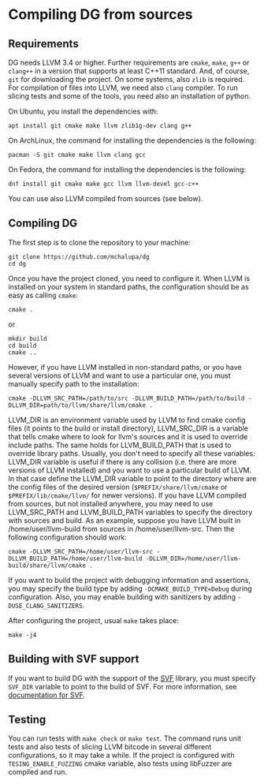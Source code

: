 # Compiling DG from sources

## Requirements

DG needs LLVM 3.4 or higher. Further requirements are `cmake`, `make`, `g++` or `clang++`
in a version that supports at least C++11 standard.
And, of course, `git` for downloading the project. On some systems,
also `zlib` is required. For compilation of files into LLVM, we need also `clang`
compiler. To run slicing tests and some of the tools, you need also an installation
of python.

On Ubuntu, you install the dependencies with:

```
apt install git cmake make llvm zlib1g-dev clang g++
```

On ArchLinux, the command for installing the dependencies is the following:

```
pacman -S git cmake make llvm clang gcc
```

On Fedora, the command for installing the dependencies is the following:

```
dnf install git cmake make gcc llvm llvm-devel gcc-c++
```

You can use also LLVM compiled from sources (see below).

## Compiling DG

The first step is to clone the repository to your machine:

```
git clone https://github.com/mchalupa/dg
cd dg
```

Once you have the project cloned, you need to configure it. When LLVM is installed on your system in standard paths,
the configuration should be as easy as calling `cmake`:

```
cmake .
```
or
```
mkdir build
cd build
cmake ..
```

However, if you have LLVM installed in non-standard paths, or you have several versions of LLVM and want to use a particular one, you must manually specify path to the installation:

```
cmake -DLLVM_SRC_PATH=/path/to/src -DLLVM_BUILD_PATH=/path/to/build -DLLVM_DIR=path/to/llvm/share/llvm/cmake .
```

LLVM\_DIR is an environment variable used by LLVM to find cmake config files
(it points to the build or install directory),
LLVM\_SRC\_DIR is a variable that tells cmake where to look for llvm's sources
and it is used to override include paths. The same holds for LLVM\_BUILD\_PATH
that is used to override library paths. Usually, you don't need to specify
all these variables: LLVM\_DIR variable is useful if there is any collision (i.e. there are more versions of LLVM installed) and you want to use a particular build of LLVM. In that case define the LLVM\_DIR variable to point to the directory where
are the config files of the desired version (`$PREFIX/share/llvm/cmake` or `$PREFIX/lib/cmake/llvm/` for newer versions).
If you have LLVM compiled from sources, but not installed anywhere,
you may need to use LLVM\_SRC\_PATH and LLVM\_BUILD\_PATH variables to specify the directory with sources and build.
As an example, suppose you have LLVM built in /home/user/llvm-build from
sources in /home/user/llvm-src. Then the following configuration should work:

```
cmake -DLLVM_SRC_PATH=/home/user/llvm-src -DLLVM_BUILD_PATH=/home/user/llvm-build -DLLVM_DIR=/home/user/llvm-build/share/llvm/cmake .
```

If you want to build the project with debugging information and assertions, you may specify the build type
by adding `-DCMAKE_BUILD_TYPE=Debug` during configuration. Also, you may enable building with sanitizers
by adding `-DUSE_CLANG_SANITIZERS`.


After configuring the project, usual `make` takes place:

```
make -j4
```


## Building with SVF support

If you want to build DG with the support of the [SVF](https://github.com/SVF-tools/SVF) library, you must specify
`SVF_DIR` variable to point to the build of SVF. For more information, see [documentation for SVF](SVF.md).

## Testing

You can run tests with `make check` or `make test`. The command runs unit tests and also tests of slicing LLVM bitcode
in several different configurations, so it may take a while. If the project is configured with `TESING_ENABLE_FUZZING`
cmake variable, also tests using libFuzzer are compiled and run.
